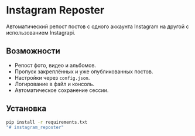 # Instagram Reposter

Автоматический репост постов с одного аккаунта Instagram на другой с использованием Instagrapi.

## Возможности
- Репост фото, видео и альбомов.
- Пропуск закреплённых и уже опубликованных постов.
- Настройки через `config.json`.
- Логирование в файл и консоль.
- Автоматическое сохранение сессии.

## Установка
```bash
pip install -r requirements.txt
"# instagram_reposter" 
